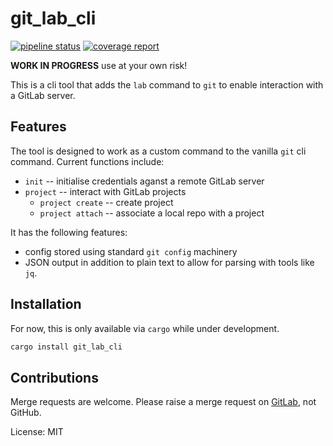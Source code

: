 # git_lab_cli

[![pipeline status](https://gitlab.com/bradwood/git-lab-rust/badges/master/pipeline.svg)](https://gitlab.com/bradwood/git-lab-rust/-/commits/master)
[![coverage report](https://gitlab.com/bradwood/git-lab-rust/badges/master/coverage.svg)](https://gitlab.com/bradwood/git-lab-rust/-/commits/master)

__WORK IN PROGRESS__ use at your own risk!

This is a cli tool that adds the `lab` command to `git` to enable interaction with a GitLab server.

## Features

The tool is designed to work as a custom command to the vanilla `git` cli command. Current
functions include:
* `init` -- initialise credentials aganst a remote GitLab server
* `project` -- interact with GitLab projects
    * `project create` -- create project
    * `project attach` -- associate a local repo with a project

It has the following features:
* config stored using standard `git config` machinery
* JSON output in addition to plain text to allow for parsing with tools like `jq`.

## Installation

For now, this is only available via `cargo` while under development.

```rust
cargo install git_lab_cli
```

## Contributions

Merge requests are welcome. Please raise a merge request on [GitLab](https://gitlab.com/bradwood/git-lab-rust), not GitHub.

License: MIT
